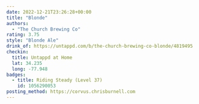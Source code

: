 ```yaml
---
date: 2022-12-21T23:26:28+00:00
title: "Blonde"
authors:
  - "The Church Brewing Co"
rating: 3.75
style: "Blonde Ale"
drink_of: https://untappd.com/b/the-church-brewing-co-blonde/4819495
checkin:
  title: Untappd at Home
  lat: 34.235
  long: -77.948
badges:
  - title: Riding Steady (Level 37)
    id: 1056290053
posting_method: https://corvus.chrisburnell.com
---
```


